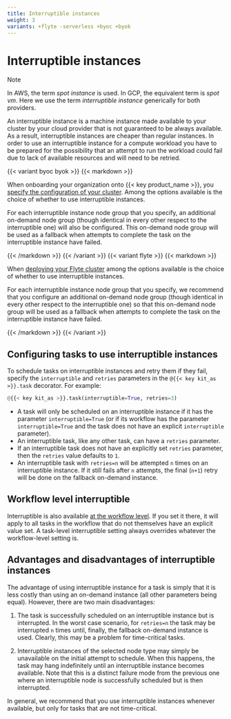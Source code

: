 ```yaml
---
title: Interruptible instances
weight: 3
variants: +flyte -serverless +byoc +byok
---
```


# Interruptible instances

> [!NOTE]
> In AWS, the term *spot instance* is used.
> In GCP, the equivalent term is *spot vm*.
> Here we use the term *interruptible instance* generically for both providers.

An interruptible instance is a machine instance made available to your cluster by your cloud provider that is not guaranteed to be always available.
As a result, interruptible instances are cheaper than regular instances.
In order to use an interruptible instance for a compute workload you have to be prepared for the possibility that an attempt to run the workload could fail due to lack of available resources and will need to be retried.

{{< variant byoc byok >}}
{{< markdown >}}

When onboarding your organization onto {{< key product_name >}}, you [specify the configuration of your cluster](../../../data-plane-setup/configuring-your-data-plane).
Among the options available is the choice of whether to use interruptible instances.

For each interruptible instance node group that you specify, an additional on-demand node group (though identical in every other respect to the interruptible one) will also be configured.
This on-demand node group will be used as a fallback when attempts to complete the task on the interruptible instance have failed.

{{< /markdown >}}
{{< /variant >}}
{{< variant flyte >}}
{{< markdown >}}

When [deploying your Flyte cluster](../../../../deployment) among the options available is the choice of whether to use interruptible instances.

For each interruptible instance node group that you specify, we recommend that you configure an additional on-demand node group (though identical in every other respect to the interruptible one) so that this on-demand node group will be used as a fallback when attempts to complete the task on the interruptible instance have failed.

{{< /markdown >}}
{{< /variant >}}

## Configuring tasks to use interruptible instances

To schedule tasks on interruptible instances and retry them if they fail, specify the `interruptible` and `retries` parameters in the `@{{< key kit_as >}}.task` decorator.
For example:

```python
@{{< key kit_as >}}.task(interruptible=True, retries=3)
```

* A task will only be scheduled on an interruptible instance if it has the parameter `interruptible=True` (or if its workflow has the parameter `interruptible=True` and the task does not have an explicit `interruptible` parameter).
* An interruptible task, like any other task, can have a `retries` parameter.
* If an interruptible task does not have an explicitly set `retries` parameter, then the `retries` value defaults to `1`.
* An interruptible task with `retries=n` will be attempted `n` times on an interruptible instance.
  If it still fails after `n` attempts, the final (`n+1`) retry will be done on the fallback on-demand instance.

## Workflow level interruptible

Interruptible is also available [at the workflow level](../../workflows). If you set it there, it will apply to all tasks in the workflow that do not themselves have an explicit value set. A task-level interruptible setting always overrides whatever the workflow-level setting is.

## Advantages and disadvantages of interruptible instances

The advantage of using interruptible instance for a task is simply that it is less costly than using an on-demand instance (all other parameters being equal).
However, there are two main disadvantages:

1. The task is successfully scheduled on an interruptible instance but is interrupted.
In the worst case scenario, for `retries=n` the task may be interrupted `n` times until, finally, the fallback on-demand instance is used.
Clearly, this may be a problem for time-critical tasks.

2. Interruptible instances of the selected node type may simply be unavailable on the initial attempt to schedule.
When this happens, the task may hang indefinitely until an interruptible instance becomes available.
Note that this is a distinct failure mode from the previous one where an interruptible node is successfully scheduled but is then interrupted.

In general, we recommend that you use interruptible instances whenever available, but only for tasks that are not time-critical.
